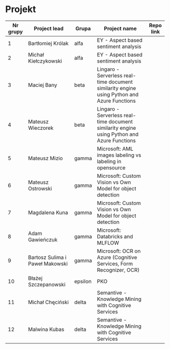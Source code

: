 # Projekt



| Nr grupy | Project lead                    | Grupa   | Project name                                                 | Repo link |
| -------- | ------------------------------- | ------- | ------------------------------------------------------------ | --------- |
| 1        | Bartłomiej Królak               | alfa    | EY - Aspect based sentiment  analysis                        |           |
| 2        | Michał Kiełczykowski            | alfa    | EY - Aspect  based sentiment analysis                        |           |
| 3        | Maciej Bany                     | beta    | Lingaro -  Serverless real-time document similarity engine using Python and Azure  Functions |           |
| 4        | Mateusz Wieczorek               | beta    | Lingaro -  Serverless real-time document similarity engine using Python and Azure  Functions |           |
| 5        | Mateusz Mizio                   | gamma   | Microsoft: AML  images labeling vs labeling in opensource    |           |
| 6        | Mateusz Ostrowski               | gamma   | Microsoft:  Custom Vision vs Own Model for object detection  |           |
| 7        | Magdalena Kuna                  | gamma   | Microsoft:  Custom Vision vs Own Model for object detection  |           |
| 8        | Adam Gawieńczuk                 | gamma   | Microsoft:  Databricks and MLFLOW                            |           |
| 9        | Bartosz Sulima i Paweł Makowski | gamma   | Microsoft: OCR  on Azure (Cognitive Services, Form Recognizer, OCR) |           |
| 10       | Błażej Szczepanowski            | epsilon | PKO                                                          |           |
| 11       | Michał Chęciński                | delta   | Semantive -  Knowledge Mining with Cognitive Services        |           |
| 12       | Malwina Kubas                   | delta   | Semantive -  Knowledge Mining with Cognitive Services        |           |



